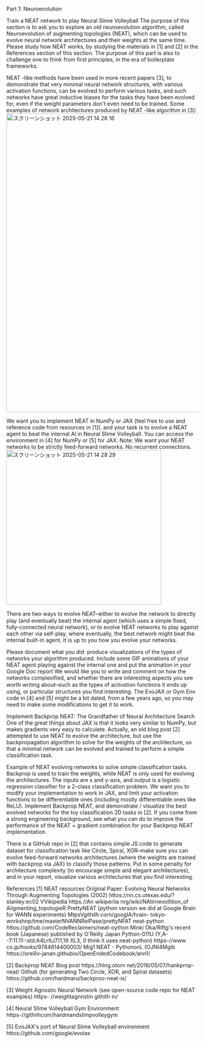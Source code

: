 Part 1: Neuroevolution

Train a NEAT network to play Neural Slime Volleyball
The purpose of this section is to ask you to explore an old neuroevolution algorithm, called
Neuroevolution of augmenting topologies (NEAT), which can be used to evolve neural
network architectures and their weights at the same time. Please study how NEAT works, by
studying the materials in [1] and [2] in the References section of this section. The purpose of
this part is also to challenge one to think from first principles, in the era of boilerplate
frameworks.

NEAT -like methods have been used in more recent papers [3], to demonstrate that very
minimal neural network structures, with various activation functions, can be evolved to
perform various tasks, and such networks have great inductive biases for the tasks they have
been evolved for, even if the weight parameters don't even need to be trained. Some examples
of network architectures produced by NEAT -like algorithm in [3]:
<img width="784" alt="スクリーンショット 2025-05-21 14 28 16" src="https://github.com/user-attachments/assets/94b6534b-9173-4c55-982f-c3cebeb9041b" />

We want you to implement NEAT in NumPy or JAX (feel free to use and reference code from
resources in [1]), and your task is to evolve a NEAT agent to beat the internal Al in Neural
Slime Volleyball. You can access the environment in [4] for NumPy or [5] for JAX. Note: We
want your NEAT networks to be strictly feed-forward networks. No recurrent connections.
<img width="406" alt="スクリーンショット 2025-05-21 14 28 29" src="https://github.com/user-attachments/assets/a0bb4873-0811-4d2d-aebb-bb132accef7d" />

There are two ways to evolve NEAT ̶ either to evolve the network to directly play (and
eventually beat) the internal agent (which uses a simple fixed, fully-connected neural
network), or to evolve NEAT networks to play against each other via self-play, where
eventually, the best network might beat the internal built-in agent. It is up to you how you
evolve your networks.

Please document what you did: produce visualizations of the types of networks your algorithm
produced. Include some GIF animations of your NEAT agent playing against the internal one
and put the animation in your Google Doc report We would like you to write and comment
on how the networks complexified, and whether there are interesting aspects you see worth
writing about ̶ such as the types of activation functions it ends up using, or particular
structures you find interesting. The EvoJAX or Gym Env code in [4] and [5] might be a bit
dated, from a few years ago, so you may need to make some modifications to get it to work.

Implement Backprop NEAT: The Grandfather of Neural Architecture Search
One of the great things about JAX is that it looks very similar to NumPy, but makes gradients
very easy to calculate. Actually, an old blog post [2] attempted to use NEAT to evolve the
architecture, but use the backpropagation algorithm to solve for the weights of the
architecture, so that a minimal network can be evolved and trained to perform a simple
classification task.

Example of NEAT evolving networks to solve simple classification tasks. Backprop is used to
train the weights, while NEAT is only used for evolving the architectures. The inputs are x
and y-axis, and output is a logistic regression classifier for a 2-class classification problem.
We want you to modify your implementation to work in JAX, and limit your activation
functions to be differentiable ones (including mostly differentiable ones like ReLU).
Implement Backprop NEAT, and demonstrate / visualize the best evolved networks for the
toy classification 2D tasks in [2]. If you come from a strong engineering background, see what
you can do to improve the performance of the NEAT + gradient combination for your
Backprop NEAT implementation.

There is a GitHub repo in [2] that contains simple JS code to generate dataset for
classification task like Circle, Spiral, XOR ̶ make sure you can evolve feed-forward networks
architectures (where the weights are trained with backprop via JAX) to classify those patterns.
Put in some penalty for architecture complexity (to encourage simple and elegant
architectures), and in your report, visualize various architectures that you find interesting.

References
[1] NEAT resources Original Paper: Evolving Neural Networks Through Augmenting
Topologies (2002) httos://nn.cs.utexas.edu/?stanley:ec02 VVikipedia https.//An
wikiperiia nrg/wiki/NAtirnevollition_of Aiigmenting_topologieR PrettyNEAT (python
version we did at Google Brain for WANN experiments) MtpsVgithilh corn/googIA/hrain-
tokyo-wnrkshnp/tme/masterNVANNRelPase/prettyNFAT neat-python
httos://github.com/CodeReclaimers/neat-oython Minki Oka/Riftg's recent book
(Japanese) published by O'Reilly Japan Python-011U (Y,A--7:11.11-:std:A4LrItJ7)1,19 XL3,
(I think it uses neat-python) https-//www co.jp/hooks/9784814400003/ Mig1 NEAT -
PythononL (OJNI4Mgib httos://oreilIv-janan.githubio/OpenEndedCodebook/ann1/

[2] Backprop NEAT Blog post https.//hIng.otorn net/2016/05/07/hankprnp-neat/ Github
(for generating Two Circle, XOR, and Spiral datasets)
httos://github.com/hardmaru/backproo-neat-is/

[3] Weight Agnostic Neural Network (see open-source code repo for NEAT examples) https-
//weightagnnstin githith in/

[4] Neural Slime Volleyball Gym Environment https-//githiihcom/hardmandslimpvolleygym

[5] EvoJAX's port of Neural Slime Volleyball environment httos://github.com/google/evoiax
